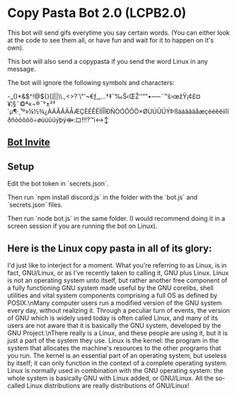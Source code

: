 <h1>Copy Pasta Bot 2.0 (LCPB2.0)</h1>
<p>This bot will send gifs everytime you say certain words. (You can either look at the code to see them all, or have fun and wait for it to happen on it's own).</p>
<p>This bot will also send a copypasta if you send the word Linux in any message.</p>
<p>The bot will ignore the following symbols and characters:</p>
<p>-_()*&$^!@${}[]||\\.,<>?`\"'~€ƒ‚„…†‡ˆ‰Š‹ŒŽ‘’“”•–—˜™š›œžŸ¡¢£¤¥¦§¨©ª«¬®¯°±²³´µ¶·¸¹º»¼½¾¿ÀÁÂÃÄÅÆÇÈÉÊËÌÍÎÏÐÑÒÓÔÕÖ×ØÙÚÛÜÝÞßàáâãäåæçèéêëìíîïðñòóôõö÷øùúûüýþÿ⟴:ロ‼️⁉️™️ℹ️↔️↕️</p>

<h2><a href="https://discord.com/oauth2/authorize?client_id=1335675632763404419" target="_blank">Bot Invite</a></h2>

<h2>Setup</h2>
<p>Edit the bot token in `secrets.json`.</p>
<p>Then run `npm install discord.js` in the folder with the `bot.js` and `secrets.json` files.</p>
<p>Then run `node bot.js` in the same folder. (I would recommend doing it in a screen session if you are running the bot on Linux).</p>
        

<h2>Here is the Linux copy pasta in all of its glory:</h2>
<p>I'd just like to interject for a moment. What you're referring to as Linux, is in fact, GNU/Linux, or as I've recently taken to calling it, GNU plus Linux. Linux is not an operating system unto itself, but rather another free component of a fully functioning GNU system made useful by the GNU corelibs, shell utilities and vital system components comprising a full OS as defined by POSIX.\nMany computer users run a modified version of the GNU system every day, without realizing it. Through a peculiar turn of events, the version of GNU which is widely used today is often called Linux, and many of its users are not aware that it is basically the GNU system, developed by the GNU Project.\nThere really is a Linux, and these people are using it, but it is just a part of the system they use. Linux is the kernel: the program in the system that allocates the machine's resources to the other programs that you run. The kernel is an essential part of an operating system, but useless by itself; it can only function in the context of a complete operating system. Linux is normally used in combination with the GNU operating system: the whole system is basically GNU with Linux added, or GNU/Linux. All the so-called Linux distributions are really distributions of GNU/Linux!</p>
